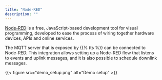 ```yaml
---
title: "Node-RED"
description: ""
---
```


[Node-RED](https://nodered.org/) is a free, JavaScript-based development tool for visual programming, developed to ease the process of wiring together hardware devices, APIs and online services.

The MQTT server that is exposed by {{% tts %}} can be connected to Node-RED. This integration allows setting up a Node-RED flow that listens to events and uplink messages, and it is also possible to schedule downlink messages.

{{< figure src="demo_setup.png" alt="Demo setup" >}}

<!--more-->
